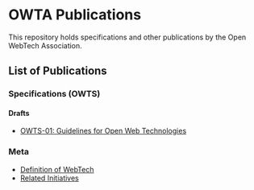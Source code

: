 # OWTA Publications

This repository holds specifications and other publications by the Open WebTech Association.

## List of Publications

### Specifications (OWTS)

#### Drafts

- [OWTS-01: Guidelines for Open Web Technologies](specs/drafts/owts-01.md)

### Meta

- [Definition of WebTech](meta/webtech-definition.md)
- [Related Initiatives](meta/related-initiatives.md)
